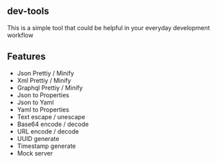 ## dev-tools
This is a simple tool that could be helpful in your everyday development workflow

## Features
- Json Prettiy / Minify
- Xml Prettiy / Minify
- Graphql Prettiy / Minify
- Json to Properties
- Json to Yaml
- Yaml to Properties
- Text escape / unescape
- Base64 encode / decode
- URL encode / decode
- UUID generate
- Timestamp generate
- Mock server
